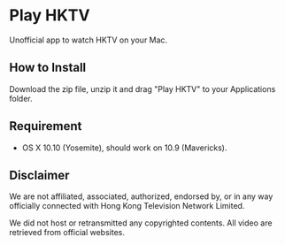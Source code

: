 Play HKTV
=========

Unofficial app to watch HKTV on your Mac.

How to Install
--------------

Download the zip file, unzip it and drag "Play HKTV" to your Applications folder. 

Requirement
-----------

- OS X 10.10 (Yosemite), should work on 10.9 (Mavericks).

Disclaimer
----------

We are not affiliated, associated, authorized, endorsed by, or in any way officially connected with Hong Kong Television Network Limited.

We did not host or retransmitted any copyrighted contents. All video are retrieved from official websites.
